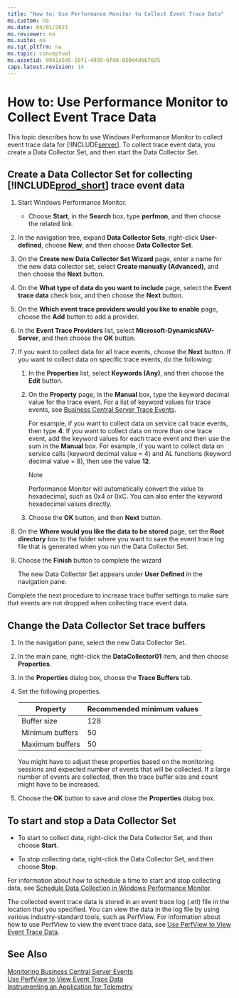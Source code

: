 ```yaml
---
title: "How to: Use Performance Monitor to Collect Event Trace Data"
ms.custom: na
ms.date: 04/01/2021
ms.reviewer: na
ms.suite: na
ms.tgt_pltfrm: na
ms.topic: conceptual
ms.assetid: 9981a5d5-10f1-4939-bfd8-050d4d667835
caps.latest.revision: 14
---
```

# How to: Use Performance Monitor to Collect Event Trace Data
This topic describes how to use Windows Performance Monitor to collect event trace data for [!INCLUDE[server](../developer/includes/server.md)]. To collect trace event data, you create a Data Collector Set, and then start the Data Collector Set.  
  
## Create a Data Collector Set for collecting [!INCLUDE[prod_short](../developer/includes/prod_short.md)] trace event data  
  
1.  Start Windows Performance Monitor.  
  
    -   Choose **Start**, in the **Search** box, type **perfmon**, and then choose the related link.  
  
2.  In the navigation tree, expand **Data Collector Sets**, right-click **User-defined**, choose **New**, and then choose **Data Collector Set**.  
  
3.  On the **Create new Data Collector Set Wizard** page, enter a name for the new data collector set, select **Create manually \(Advanced\)**, and then choose the **Next** button.  
  
4.  On the **What type of data do you want to include** page, select the **Event trace data** check box, and then choose the **Next** button.  
  
5.  On the **Which event trace providers would you like to enable** page, choose the **Add** button to add a provider.  
  
6.  In the **Event Trace Providers** list, select **Microsoft-DynamicsNAV-Server**, and then choose the **OK** button.  
  
7.  If you want to collect data for all trace events, choose the **Next** button. If you want to collect data on specific trace events, do the following:  
  
    1.  In the **Properties** list, select **Keywords \(Any\)**, and then choose the **Edit** button.  
  
    2.  On the **Property** page, in the **Manual** box, type the keyword decimal value for the trace event. For a list of keyword values for trace events, see [Business Central Server Trace Events](server-trace-events.md).  
  
         For example, if you want to collect data on service call trace events, then type **4**. If you want to collect data on more than one trace event, add the keyword values for each trace event and then use the sum in the **Manual** box. For example, if you want to collect data on service calls \(keyword decimal value = 4\) and AL functions \(keyword decimal value = 8\), then use the value **12**.  
  
        > [!NOTE]  
        >  Performance Monitor will automatically convert the value to hexadecimal, such as 0x4 or 0xC. You can also enter the keyword hexadecimal values directly.  
  
    3.  Choose the **OK** button, and then **Next** button.  
  
8.  On the **Where would you like the data to be stored** page, set the **Root directory** box to the folder where you want to save the event trace log file that is generated when you run the Data Collector Set.  
  
9. Choose the **Finish** button to complete the wizard  
  
     The new Data Collector Set appears under **User Defined** in the navigation pane.  
  
 Complete the next procedure to increase trace buffer settings to make sure that events are not dropped when collecting trace event data.  
  
## Change the Data Collector Set trace buffers  
  
1.  In the navigation pane, select the new Data Collector Set.  
  
2.  In the main pane, right-click the **DataCollector01** item, and then choose **Properties**.  
  
3.  In the **Properties** dialog box, choose the **Trace Buffers** tab.  
  
4.  Set the following properties.  
  
    |Property|Recommended minimum values|  
    |--------------|--------------------------------|  
    |Buffer size|128|  
    |Minimum buffers|50|  
    |Maximum buffers|50|  
  
     You might have to adjust these properties based on the monitoring sessions and expected number of events that will be collected. If a large number of events are collected, then the trace buffer size and count might have to be increased.  
  
5.  Choose the **OK** button to save and close the **Properties** dialog box.  
  
##  <a name="StartDataCollectorSet"></a> To start and stop a Data Collector Set  
  
-   To start to collect data, right-click the Data Collector Set, and then choose **Start**.  
  
-   To stop collecting data, right-click the Data Collector Set, and then choose **Stop**.  
  
 For information about how to schedule a time to start and stop collecting data, see [Schedule Data Collection in Windows Performance Monitor](/previous-versions/windows/it-pro/windows-server-2008-R2-and-2008/cc722312(v=ws.11)).  
  
 The collected event trace data is stored in an event trace log \(.etl\) file in the location that you specified. You can view the data in the log file by using various industry-standard tools, such as PerfView. For information about how to use PerfView to view the event trace data, see [Use PerfView to View Event Trace Data](monitor-use-perfview-view-event-trace-data.md).  
  
## See Also  
 [Monitoring Business Central Server Events](monitor-server-events.md)   
 [Use PerfView to View Event Trace Data](monitor-use-perfview-view-event-trace-data.md)  
 [Instrumenting an Application for Telemetry](../developer/devenv-instrument-application-for-telemetry.md)